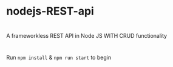 # nodejs-REST-api
#
A frameworkless REST API in Node JS WITH CRUD functionality
#
Run `npm install` & `npm run start` to begin 
